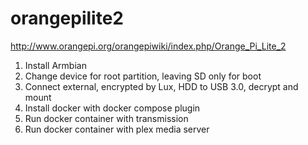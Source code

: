 # orangepilite2

http://www.orangepi.org/orangepiwiki/index.php/Orange_Pi_Lite_2

1. Install Armbian
2. Change device for root partition, leaving SD only for boot
3. Connect external, encrypted by Lux, HDD to USB 3.0, decrypt and mount
4. Install docker with docker compose plugin
5. Run docker container with transmission
6. Run docker container with plex media server
